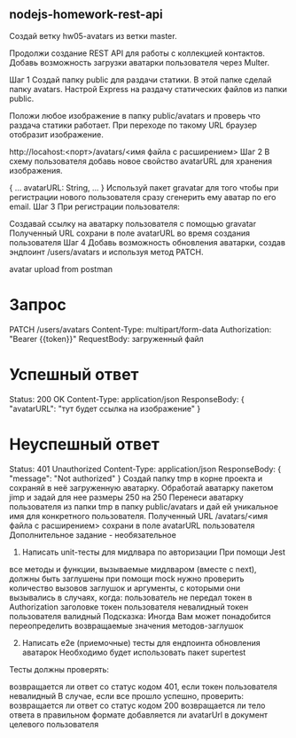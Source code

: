 ## nodejs-homework-rest-api

Создай ветку hw05-avatars из ветки master.

Продолжи создание REST API для работы с коллекцией контактов. Добавь возможность загрузки аватарки пользователя через Multer.

Шаг 1
Создай папку public для раздачи статики. В этой папке сделай папку avatars. Настрой Express на раздачу статических файлов из папки public.

Положи любое изображение в папку public/avatars и проверь что раздача статики работает. При переходе по такому URL браузер отобразит изображение.

http://locahost:<порт>/avatars/<имя файла с расширением>
Шаг 2
В схему пользователя добавь новое свойство avatarURL для хранения изображения.

{
...
avatarURL: String,
...
}
Используй пакет gravatar для того чтобы при регистрации нового пользователя сразу сгенерить ему аватар по его email.
Шаг 3
При регистрации пользователя:

Создавай ссылку на аватарку пользователя с помощью gravatar
Полученный URL сохрани в поле avatarURL во время создания пользователя
Шаг 4
Добавь возможность обновления аватарки, создав эндпоинт /users/avatars и используя метод PATCH.

avatar upload from postman

# Запрос

PATCH /users/avatars
Content-Type: multipart/form-data
Authorization: "Bearer {{token}}"
RequestBody: загруженный файл

# Успешный ответ

Status: 200 OK
Content-Type: application/json
ResponseBody: {
"avatarURL": "тут будет ссылка на изображение"
}

# Неуспешный ответ

Status: 401 Unauthorized
Content-Type: application/json
ResponseBody: {
"message": "Not authorized"
}
Создай папку tmp в корне проекта и сохраняй в неё загруженную аватарку.
Обработай аватарку пакетом jimp и задай для нее размеры 250 на 250
Перенеси аватарку пользователя из папки tmp в папку public/avatars и дай ей уникальное имя для конкретного пользователя.
Полученный URL /avatars/<имя файла с расширением> сохрани в поле avatarURL пользователя
Дополнительное задание - необязательное

1. Написать unit-тесты для мидлвара по авторизации
   При помощи Jest

все методы и функции, вызываемые мидлваром (вместе с next), должны быть заглушены при помощи mock
нужно проверить количество вызовов заглушок и аргументы, с которыми они вызывались в случаях, когда:
пользователь не передал токен в Authorization заголовке
токен пользователя невалидный
токен пользователя валидный
Подсказка: Иногда Вам может понадобится переопределить возвращаемые значения методов-заглушок

2. Написать e2e (приемочные) тесты для ендпоинта обновления аватарок
   Необходимо будет использовать пакет supertest

Тесты должны проверять:

возвращается ли ответ со статус кодом 401, если токен пользователя невалидный
В случае, если все прошло успешно, проверить:
возвращается ли ответ со статус кодом 200
возвращается ли тело ответа в правильном формате
добавляется ли avatarUrl в документ целевого пользователя
